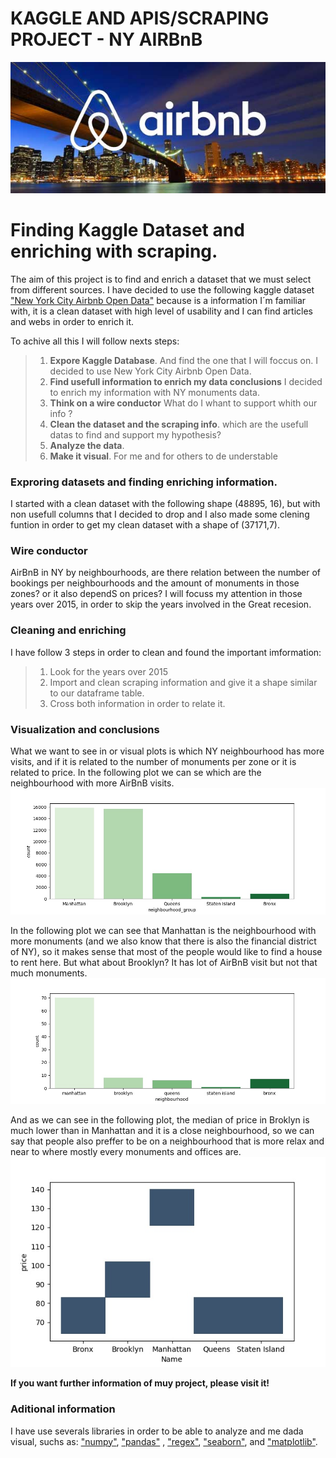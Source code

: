 # KAGGLE AND APIS/SCRAPING PROJECT - NY AIRBnB

![abnb](images/nyc-600-x-250.jpg)

# Finding Kaggle Dataset and enriching with scraping.
The aim of this project is to find and enrich a dataset that we must select from different sources. I have decided to use the following kaggle dataset ["New York City Airbnb Open Data"](https://www.kaggle.com/dgomonov/new-york-city-airbnb-open-data) because is a information I´m familiar with, it is a clean dataset with high level of usability and  I can find articles and webs in order to enrich it.

To achive all this I will follow nexts steps:
>1. **Expore Kaggle Database**. And find the one that I will foccus on. I decided to use New York City Airbnb Open Data.
>2. **Find usefull information to enrich my data conclusions** I decided to enrich my information with NY monuments data.
>2. **Think on a wire conductor**  What do I whant to support whith our info ?
>3. **Clean the dataset and the scraping info**. which are the usefull datas to find and support my hypothesis?
>4. **Analyze the data**. 
>5. **Make it visual**. For me and for others to de understable

### Exproring datasets and finding enriching information.
I started with a clean dataset with the following shape (48895, 16), but with non usefull columns that I decided to drop and I also made some clening funtion in order to get my clean dataset with a shape of (37171,7).

### Wire conductor 
AirBnB in NY by neighbourhoods, are there relation between the number of bookings per neighbourhoods and the amount of monuments in those zones? or it also dependS on prices? I will focuss my attention in those years over 2015, in order to skip the years involved in the Great recesion.

### Cleaning and enriching
I have follow 3 steps in order to clean and found the important imformation:
>1. Look for the years over 2015
>2. Import and clean scraping information and give it a shape similar to our dataframe table.
>3. Cross both information in order to relate it.

### Visualization and conclusions
What we want to see in or visual plots is which NY neighbourhood has more visits, and if it is related to the number of monuments per zone or it is related to price.
In the following plot we can se which are the neighbourhood with more AirBnB visits.
![RANKING](https://github.com/Marina-Diez/Kaggle-Api-Project-MarinaD/blob/master/output/Ranking_plot.jpg)

In the following plot we can see that Manhattan is the neighbourhood with more monuments (and we also know that there is also the financial district of NY), so it makes sense that most of the people would like to find a house to rent here. But what about Brooklyn? It has lot of AirBnB visit but not that much monuments.
![MONUMENTS](https://github.com/Marina-Diez/Kaggle-Api-Project-MarinaD/blob/master/output/Monuments_plot.jpg)

And as we can see in the following plot, the median of price in Broklyn is much lower than in Manhattan and it is a close neighbourhood, so we can say that people also preffer to be on a neighbourhood that is more relax and near to where mostly every monuments and offices are.
![MEDIANPRICE](https://github.com/Marina-Diez/Kaggle-Api-Project-MarinaD/blob/master/output/median_plot.jpg)

**If you want further information of muy project, please visit it!**

### Aditional information

I have use severals libraries in order to be able to analyze and me dada visual, suchs as: ["numpy"](https://numpy.org/), ["pandas"](https://pandas.pydata.org/) , ["regex"](https://regexr.com/), ["seaborn"](https://seaborn.pydata.org/index.html), and ["matplotlib"](https://matplotlib.org/).